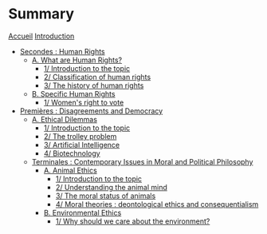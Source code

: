 # Summary

[Accueil](README.md)
[Introduction](intro.md)
- [Secondes : Human Rights](sec.md)
	- [A. What are Human Rights?](what-are-human-rights.md)
		- [1/ Introduction to the topic](what-are-human-rights-introduction.md)
		- [2/ Classification of human rights](what-are-human-rights-classification.md)
		- [3/ The history of human rights](what-are-human-rights-history.md)
		<!-- - [2/ Characteristics of human rights](what-are-human-rights-characteristics.md)
		 -->
	- [B. Specific Human Rights](specific-human-rights.md)
		- [1/ Women's right to vote](specific-human-rights-women-s-right-to-vote.md)
	<!-- - [B. Defending Human Rights: How?](defending-human-rights.md)
		- [1/ Social movements and public figures](defending-human-rights-social-movements-and-public-figures.md)
		- [2/ Main treaties and institutions](defending-human-rights-treaties-and-institutions.md)
		- [3/ NGOs](defending-human-rights-ngos.md) -->
	<!-- - [C. Specific Human Rights Issues](specific-human-rights-issues.md)
		- [1/ Refugees and migrants rights](specific-human-rights-issues-refugees-and-migrant-rights.md)
		- [2/ Freedom of expression](specific-human-rights-issues-freedom-of-expression.md) -->
	<!-- - [D. Controversies about Human Rights](controversies-about-human-rights.md)
		[1/ Is the focus on rights the right solution?](controversies-about-human-rights-focus-on-rights.md)
		- [2/ Are human rights truly universal?](controversies-about-human-rights-universal.md)
		- [3/ Is the list of human rights too minimal or too maximal?](controversies-about-human-rights-list-minimal-or-maximal.md) -->
- [Premières : Disagreements and Democracy](prem.md)
	- [A. Ethical Dilemmas](ethical-dilemmas.md)
		- [1/ Introduction to the topic](ethical-dilemmas-introduction.md)
		- [2/ The trolley problem](ethical-dilemmas-trolley.md)
		- [3/ Artificial Intelligence](ethical-dilemmas-AI.md)
		- [4/ Biotechnology](ethical-dilemmas-biotechnology.md)
		<!-- - [3/ New tech, new ethics](ethical-dilemmas-new-technology.md)
		- [4/ Moral Theories](ethical-dilemmas-moral-theories.md)
	<!-- - [B. The Importance of Critical Thinking](critical-thinking.md)
		- [1/ Introduction to the topic](critical-thinking-introduction.md)
		- [2/ Conspiracy Theories](critical-thinking-conspiracy-theories.md)
		- [3/ Pseudoscience](critical-thinking-pseudoscience.md) -->
	<!-- - [C. Deliberation and Conflicts in a Democracy](deliberation-conflicts-democracy.md)
		- [1/ Deliberative democracy](deliberation-conflicts-democracy-deliberative-democracy.md)
		- [2/ Critics of deliberative democracy](deliberation-conflicts-deliberative-democracy-critics.md) -->
- [Terminales : Contemporary Issues in Moral and Political Philosophy](term.md)
	- [A. Animal Ethics](animal-ethics.md)
		 - [1/ Introduction to the topic](animal-ethics-introduction.md)
		 - [2/ Understanding the animal mind](animal-ethics-animal-mind.md)
		 - [3/ The moral status of animals](animal-ethics-moral-status.md)
		 - [4/ Moral theories : deontological ethics and consequentialism](animal-ethics-moral-theories-deontology-and-consequentialism.md)
		 <!---- [4/ Applied animal ethics: case studies](animal-ethics-case-studies.md)
		- [5/ Animal ethics : moral theories](animal-ethics-moral-theories.md) -->
	- [B. Environmental Ethics](environmental-ethics.md)
		- [1/ Why should we care about the environment?](environmental-ethics-why.md)
	<!--
		- [2/ Fighting climate change: How?](environmental-ethics-how.md)
		- [3/ Environmental ethics : moral theories](environmental-ethics-moral-theories.md)
		- [4/ Applied environmental ethics : case studies](environmental-ethics-case-studies.md) -->
	<!--- [C. Feminism](feminism.md)
		 - [1/ Introduction to the topic](feminism-introduction.md)
		- [2/ The three waves of feminism](feminism-three-waves.md)
		- [3/ Inspiring feminists](feminism-inspiring-feminists.md)
		- [4/ Feminist glossary](feminism-glossary.md)
		- [5/ Controversies about feminism](feminism-controversies.md) -->
	<!--- [D. Anti-racism](anti-racism.md)
		 - [1/ Introduction to the topic](anti-racism-introduction.md)
		- [2/ Understanding racism](anti-racism-understanding.md)
		- [3/ Confronting racism](anti-racism-confronting.md) -->